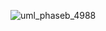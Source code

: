 ![uml_phaseb_4988](https://user-images.githubusercontent.com/107255130/219333060-3cb7dd26-8526-48b6-8dbf-fbb936c988b1.png)
